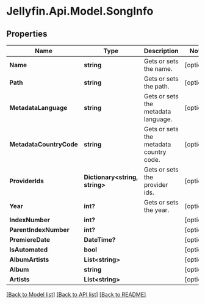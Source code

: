 
# Jellyfin.Api.Model.SongInfo

## Properties

Name | Type | Description | Notes
------------ | ------------- | ------------- | -------------
**Name** | **string** | Gets or sets the name. | [optional] 
**Path** | **string** | Gets or sets the path. | [optional] 
**MetadataLanguage** | **string** | Gets or sets the metadata language. | [optional] 
**MetadataCountryCode** | **string** | Gets or sets the metadata country code. | [optional] 
**ProviderIds** | **Dictionary&lt;string, string&gt;** | Gets or sets the provider ids. | [optional] 
**Year** | **int?** | Gets or sets the year. | [optional] 
**IndexNumber** | **int?** |  | [optional] 
**ParentIndexNumber** | **int?** |  | [optional] 
**PremiereDate** | **DateTime?** |  | [optional] 
**IsAutomated** | **bool** |  | [optional] 
**AlbumArtists** | **List&lt;string&gt;** |  | [optional] 
**Album** | **string** |  | [optional] 
**Artists** | **List&lt;string&gt;** |  | [optional] 

[[Back to Model list]](../README.md#documentation-for-models)
[[Back to API list]](../README.md#documentation-for-api-endpoints)
[[Back to README]](../README.md)

